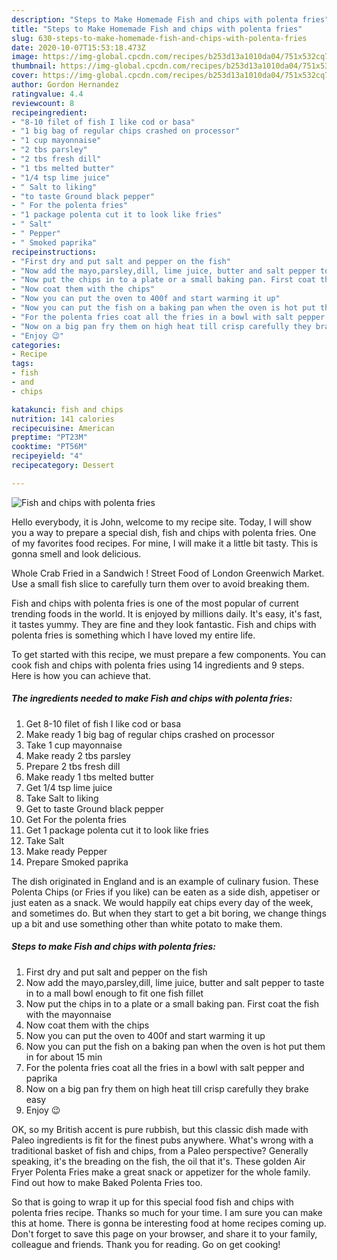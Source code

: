```yaml
---
description: "Steps to Make Homemade Fish and chips with polenta fries"
title: "Steps to Make Homemade Fish and chips with polenta fries"
slug: 630-steps-to-make-homemade-fish-and-chips-with-polenta-fries
date: 2020-10-07T15:53:18.473Z
image: https://img-global.cpcdn.com/recipes/b253d13a1010da04/751x532cq70/fish-and-chips-with-polenta-fries-recipe-main-photo.jpg
thumbnail: https://img-global.cpcdn.com/recipes/b253d13a1010da04/751x532cq70/fish-and-chips-with-polenta-fries-recipe-main-photo.jpg
cover: https://img-global.cpcdn.com/recipes/b253d13a1010da04/751x532cq70/fish-and-chips-with-polenta-fries-recipe-main-photo.jpg
author: Gordon Hernandez
ratingvalue: 4.4
reviewcount: 8
recipeingredient:
- "8-10 filet of fish I like cod or basa"
- "1 big bag of regular chips crashed on processor"
- "1 cup mayonnaise"
- "2 tbs parsley"
- "2 tbs fresh dill"
- "1 tbs melted butter"
- "1/4 tsp lime juice"
- " Salt to liking"
- "to taste Ground black pepper"
- " For the polenta fries"
- "1 package polenta cut it to look like fries"
- " Salt"
- " Pepper"
- " Smoked paprika"
recipeinstructions:
- "First dry and put salt and pepper on the fish"
- "Now add the mayo,parsley,dill, lime juice, butter and salt pepper to taste in to a mall bowl enough to fit one fish fillet"
- "Now put the chips in to a plate or a small baking pan. First coat the fish with the mayonnaise"
- "Now coat them with the chips"
- "Now you can put the oven to 400f and start warming it up"
- "Now you can put the fish on a baking pan when the oven is hot put them in for about 15 min"
- "For the polenta fries coat all the fries in a bowl with salt pepper and paprika"
- "Now on a big pan fry them on high heat till crisp carefully they brake easy"
- "Enjoy 😉"
categories:
- Recipe
tags:
- fish
- and
- chips

katakunci: fish and chips 
nutrition: 141 calories
recipecuisine: American
preptime: "PT23M"
cooktime: "PT56M"
recipeyield: "4"
recipecategory: Dessert

---
```



![Fish and chips with polenta fries](https://img-global.cpcdn.com/recipes/b253d13a1010da04/751x532cq70/fish-and-chips-with-polenta-fries-recipe-main-photo.jpg)

Hello everybody, it is John, welcome to my recipe site. Today, I will show you a way to prepare a special dish, fish and chips with polenta fries. One of my favorites food recipes. For mine, I will make it a little bit tasty. This is gonna smell and look delicious.

Whole Crab Fried in a Sandwich ! Street Food of London Greenwich Market. Use a small fish slice to carefully turn them over to avoid breaking them.

Fish and chips with polenta fries is one of the most popular of current trending foods in the world. It is enjoyed by millions daily. It's easy, it's fast, it tastes yummy. They are fine and they look fantastic. Fish and chips with polenta fries is something which I have loved my entire life.


To get started with this recipe, we must prepare a few components. You can cook fish and chips with polenta fries using 14 ingredients and 9 steps. Here is how you can achieve that.

<!--inarticleads1-->

##### The ingredients needed to make Fish and chips with polenta fries:

1. Get 8-10 filet of fish I like cod or basa
1. Make ready 1 big bag of regular chips crashed on processor
1. Take 1 cup mayonnaise
1. Make ready 2 tbs parsley
1. Prepare 2 tbs fresh dill
1. Make ready 1 tbs melted butter
1. Get 1/4 tsp lime juice
1. Take  Salt to liking
1. Get to taste Ground black pepper
1. Get  For the polenta fries
1. Get 1 package polenta cut it to look like fries
1. Take  Salt
1. Make ready  Pepper
1. Prepare  Smoked paprika


The dish originated in England and is an example of culinary fusion. These Polenta Chips (or Fries if you like) can be eaten as a side dish, appetiser or just eaten as a snack. We would happily eat chips every day of the week, and sometimes do. But when they start to get a bit boring, we change things up a bit and use something other than white potato to make them. 

<!--inarticleads2-->

##### Steps to make Fish and chips with polenta fries:

1. First dry and put salt and pepper on the fish
1. Now add the mayo,parsley,dill, lime juice, butter and salt pepper to taste in to a mall bowl enough to fit one fish fillet
1. Now put the chips in to a plate or a small baking pan. First coat the fish with the mayonnaise
1. Now coat them with the chips
1. Now you can put the oven to 400f and start warming it up
1. Now you can put the fish on a baking pan when the oven is hot put them in for about 15 min
1. For the polenta fries coat all the fries in a bowl with salt pepper and paprika
1. Now on a big pan fry them on high heat till crisp carefully they brake easy
1. Enjoy 😉


OK, so my British accent is pure rubbish, but this classic dish made with Paleo ingredients is fit for the finest pubs anywhere. What&#39;s wrong with a traditional basket of fish and chips, from a Paleo perspective? Generally speaking, it&#39;s the breading on the fish, the oil that it&#39;s. These golden Air Fryer Polenta Fries make a great snack or appetizer for the whole family. Find out how to make Baked Polenta Fries too. 

So that is going to wrap it up for this special food fish and chips with polenta fries recipe. Thanks so much for your time. I am sure you can make this at home. There is gonna be interesting food at home recipes coming up. Don't forget to save this page on your browser, and share it to your family, colleague and friends. Thank you for reading. Go on get cooking!
